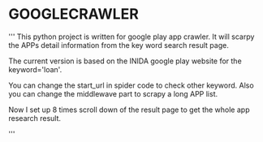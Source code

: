 # GOOGLECRAWLER

'''
This python project is written for google play app crawler. It will scarpy the APPs detail information from the key word search result page.

The current version is based on the INIDA google play website for the keyword='loan'.

You can change the start_url in spider code to check other keyword.  Also you can change the middlewave part to scrapy a long APP list. 

Now I set up 8 times scroll down of the result page to get the whole app research result.



'''
